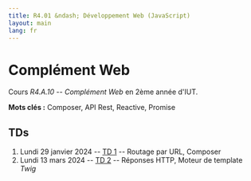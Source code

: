 ```yaml
---
title: R4.01 &ndash; Développement Web (JavaScript)
layout: main
lang: fr
---
```


# Complément Web

Cours *R4.A.10 -- Complément Web* en
2ème année d'IUT.

**Mots clés :** Composer, API Rest, Reactive, Promise


## TDs
1. Lundi 29 janvier 2024 -- [TD 1](tutorials/tutorial1) -- Routage par URL, Composer
2. Lundi 13 mars 2024 -- [TD 2](tutorials/tutorial2) -- Réponses HTTP, Moteur de template *Twig* 

<!--    
1. Lundi 20 mars 2024 -- [TD 3](tutorials/tutorial3) -- API REST, authentification par JWT
2. Lundi 27 mars 2024 -- finir les TDs précédents
3. Lundi 27 mars 2024 -- début [TD 4](https://gitlabinfo.iutmontp.univ-montp2.fr/r4.a.10-complementweb/TD4) -- Programmation réactive en JS
4. Lundi 03 avril 2024 -- fin [TD 4](https://gitlabinfo.iutmontp.univ-montp2.fr/r4.a.10-complementweb/TD4) -- Programmation réactive en JS 
-->

<!-- 
## SAÉ du Parcours A

1. Mercredi 8 février 2024 -- Amphi de présentation de la SAÉ  
   [Slides](classes/SAE4A.html)  
   [Enregistrement du cours](https://scalelite.umontpellier.fr/playback/presentation/2.3/e49b10a7c1ccf0690a9d9fd7621261207c1f81ec-1675846964015)
2. Lundi 13 mars 2024 -- [TD SAE](tutorials/tutorial_sae_tests_archi) -- Tests unitaires, Architecture, Injection de dépendances
3. [Fiche d'aide SAÉ : mise en route](https://docs.google.com/document/d/10r3KsMhyRJp3YKPRL6erLP3su77PbnM2_-oE6xxXfVI/edit?usp=sharing)
   -- PostgreSQL, xDebug, serveur Web local, Windows
4. Mise-à-jour des [consignes de la SAÉ](tutorials/consignes_SAE) (15 mars 2024)  
-->